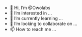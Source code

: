 - 👋 Hi, I’m @Owolabs
- 👀 I’m interested in ...
- 🌱 I’m currently learning ...
- 💞️ I’m looking to collaborate on ...
- 📫 How to reach me ...

<!---
Owolabs/Owolabs is a ✨ special ✨ repository because its `README.md` (this file) appears on your GitHub profile.
You can click the Preview link to take a look at your changes.
--->

